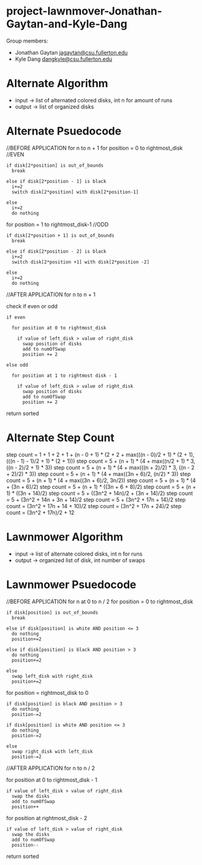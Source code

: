 # project-lawnmover-Jonathan-Gaytan-and-Kyle-Dang

Group members:
* Jonathan Gaytan jagaytan@csu.fullerton.edu
* Kyle Dang dangkyle@csu.fullerton.edu

# Alternate Algorithm 

* input -> list of alternated colored disks, int n for amount of runs 
* output -> list of organized disks 

# Alternate Psuedocode

//BEFORE APPLICATION 
for n to n + 1
  for position = 0 to rightmost_disk //EVEN 
  
    if disk[2*position] is out_of_bounds
      break 

    else if disk[2*position - 1] is black 
      i+=2
      switch disk[2*position] with disk[2*position-1]

    else 
      i+=2
      do nothing

  for position = 1 to rightmost_disk-1 //ODD 

    if disk[2*position + 1] is out_of_bounds
      break 

    else if disk[2*position - 2] is black 
      i+=2
      switch disk[2*position +1] with disk[2*position -2]

    else 
      i+=2 
      do nothing 

//AFTER APPLICATION 
for n to n + 1

  check if even or odd 

    if even 

      for position at 0 to rightmost_disk

        if value of left_disk > value of right_disk
          swap position of disks
          add to numOfSwap  
          position += 2
    
    else odd
      
      for position at 1 to rightmost disk - 1
        
        if value of left_disk > value of right_disk
          swap position of disks 
          add to numOfSwap
          position += 2  
  
  return sorted
  
# Alternate Step Count 

step count = 1 + 1 + 2 + 1 + (n - 0 + 1) * (2 + 2 + max(((n - 0)/2 + 1) * (2 + 1), (((n - 1) - 1)/2 + 1) * (2 + 1)))
step count = 5 + (n + 1) * (4 + max((n/2 + 1) * 3, ((n - 2)/2 + 1) * 3))
step count = 5 + (n + 1) * (4 + max(((n + 2)/2) * 3, ((n - 2 + 2)/2) * 3))
step count = 5 + (n + 1) * (4 + max((3n + 6)/2, (n/2) * 3))
step count = 5 + (n + 1) * (4 + max((3n + 6)/2, 3n/2))
step count = 5 + (n + 1) * (4 + (3n + 6)/2)
step count = 5 + (n + 1) * ((3n + 6 + 8)/2)
step count = 5 + (n + 1) * ((3n + 14)/2)
step count = 5 + ((3n^2 + 14n)/2 + (3n + 14)/2) 
step count = 5 + (3n^2 + 14n + 3n + 14)/2
step count = 5 + (3n^2 + 17n + 14)/2
step count = (3n^2 + 17n + 14 + 10)/2
step count = (3n^2 + 17n + 24)/2
step count = (3n^2 + 17n)/2 + 12  

# Lawnmower Algorithm 

* input -> list of alternate colored disks, int n for runs 
* output -> organized list of disk, int number of swaps 

# Lawnmower Psuedocode  

//BEFORE APPLICATION
for n at 0 to n / 2
  for position = 0 to rightmost_disk
    
    if disk[position] is out_of_bounds
      break 

    else if disk[position] is white AND position <= 3
      do nothing 
      position+=2 

    else if disk[position] is black AND position > 3 
      do nothing
      position+=2 

    else 
      swap left_disk with right_disk
      position+=2 

  for position = rightmost_disk to 0 

    if disk[position] is black AND position > 3 
      do nothing
      position-=2

    if disk[position] is white AND position <= 3
      do nothing
      position-=2

    else 
      swap right_disk with left_disk 
      position-=2

//AFTER APPLICATION 
for n to n / 2

  for position at 0 to rightmost_disk - 1
  
    if value of left_disk > value of right_disk 
      swap the disks 
      add to numOfSwap
      position++

  for position at rightmost_disk - 2

    if value of left_disk > value of right_disk 
      swap the disks 
      add to numOfSwap
      position--

  return sorted 
